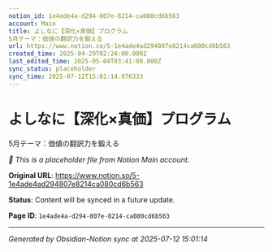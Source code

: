 ```yaml
---
notion_id: 1e4ade4a-d294-807e-8214-ca080cd6b563
account: Main
title: よしなに【深化×真価】プログラム
5月テーマ：価値の翻訳力を鍛える
url: https://www.notion.so/5-1e4ade4ad294807e8214ca080cd6b563
created_time: 2025-04-29T02:24:00.000Z
last_edited_time: 2025-05-04T03:41:00.000Z
sync_status: placeholder
sync_time: 2025-07-12T15:01:14.976333
---
```


# よしなに【深化×真価】プログラム
5月テーマ：価値の翻訳力を鍛える

*🔄 This is a placeholder file from Notion Main account.*

**Original URL**: https://www.notion.so/5-1e4ade4ad294807e8214ca080cd6b563

**Status**: Content will be synced in a future update.

**Page ID**: `1e4ade4a-d294-807e-8214-ca080cd6b563`

---

*Generated by Obsidian-Notion sync at 2025-07-12 15:01:14*
